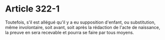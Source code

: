 # Article 322-1

Toutefois, s'il est allégué qu'il y a eu supposition d'enfant, ou substitution, même involontaire, soit avant, soit après la rédaction de l'acte de naissance, la preuve en sera recevable et pourra se faire par tous moyens.
